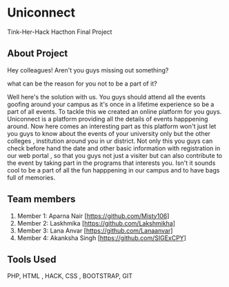 # Uniconnect

Tink-Her-Hack Hacthon Final Project

## About Project

Hey colleagues! Aren't you guys missing out something?

what can be the reason for you not to be a part of it?
  
  Well here's the solution with us. You guys should attend all the events goofing around your campus as it's once in a lifetime experience so be a part of all events. 
  To tackle this we created an online platform for you guys.
  Uniconnect is a platform  providing  all the details of events happpening around. Now here comes an interesting part as this platform won't just let you guys to know about the events of your university only but the other colleges , institution around you in ur district. 
  Not only this you guys can check before hand the date and other basic information with registration in our web portal , so that you guys not just a visiter but can also contribute to the event by taking part in the programs that interests you.
  Isn't it sounds cool to be a part of all the fun happpening in our campus and to have bags full of memories.  

## Team members
1. Member 1: Aparna Nair [https://github.com/Misty106]
2. Member 2: Laskhmika [https://github.com/Lakshmikha]
3. Member 3: Lana Anvar [https://github.com/Lanaanvar]
4. Member 4: Akanksha Singh [https://github.com/SIGExCPY]

## Tools Used

PHP, HTML , HACK, CSS , BOOTSTRAP, GIT

